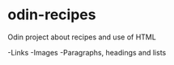 # odin-recipes

Odin project about recipes and use of HTML

-Links
-Images
-Paragraphs, headings and lists
